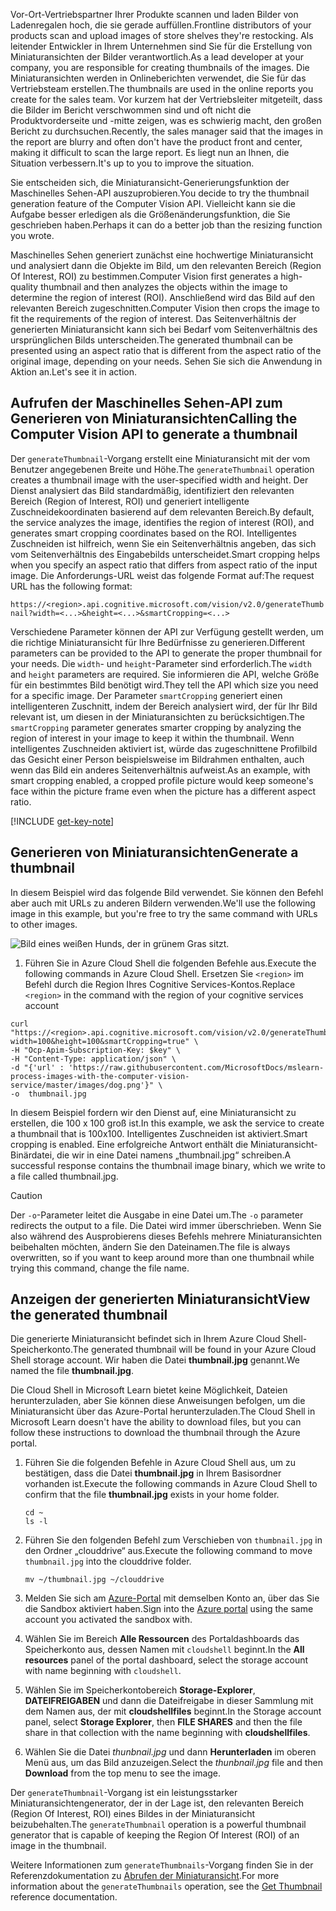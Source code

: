 <span data-ttu-id="0257f-101">Vor-Ort-Vertriebspartner Ihrer Produkte scannen und laden Bilder von Ladenregalen hoch, die sie gerade auffüllen.</span><span class="sxs-lookup"><span data-stu-id="0257f-101">Frontline distributors of your products scan and upload images of store shelves they're restocking.</span></span> <span data-ttu-id="0257f-102">Als leitender Entwickler in Ihrem Unternehmen sind Sie für die Erstellung von Miniaturansichten der Bilder verantwortlich.</span><span class="sxs-lookup"><span data-stu-id="0257f-102">As a lead developer at your company, you are responsible for creating thumbnails of the images.</span></span> <span data-ttu-id="0257f-103">Die Miniaturansichten werden in Onlineberichten verwendet, die Sie für das Vertriebsteam erstellen.</span><span class="sxs-lookup"><span data-stu-id="0257f-103">The thumbnails are used in the online reports you create for the sales team.</span></span> <span data-ttu-id="0257f-104">Vor kurzem hat der Vertriebsleiter mitgeteilt, dass die Bilder im Bericht verschwommen sind und oft nicht die Produktvorderseite und -mitte zeigen, was es schwierig macht, den großen Bericht zu durchsuchen.</span><span class="sxs-lookup"><span data-stu-id="0257f-104">Recently, the sales manager said that the images in the report are blurry and often don't have the product front and center, making it difficult to scan the large report.</span></span> <span data-ttu-id="0257f-105">Es liegt nun an Ihnen, die Situation verbessern.</span><span class="sxs-lookup"><span data-stu-id="0257f-105">It's up to you to improve the situation.</span></span>

<span data-ttu-id="0257f-106">Sie entscheiden sich, die Miniaturansicht-Generierungsfunktion der Maschinelles Sehen-API auszuprobieren.</span><span class="sxs-lookup"><span data-stu-id="0257f-106">You decide to try the thumbnail generation feature of the Computer Vision API.</span></span> <span data-ttu-id="0257f-107">Vielleicht kann sie die Aufgabe besser erledigen als die Größenänderungsfunktion, die Sie geschrieben haben.</span><span class="sxs-lookup"><span data-stu-id="0257f-107">Perhaps it can do a better job than the resizing function you wrote.</span></span>

<span data-ttu-id="0257f-108">Maschinelles Sehen generiert zunächst eine hochwertige Miniaturansicht und analysiert dann die Objekte im Bild, um den relevanten Bereich (Region Of Interest, ROI) zu bestimmen.</span><span class="sxs-lookup"><span data-stu-id="0257f-108">Computer Vision first generates a high-quality thumbnail and then analyzes the objects within the image to determine the region of interest (ROI).</span></span> <span data-ttu-id="0257f-109">Anschließend wird das Bild auf den relevanten Bereich zugeschnitten.</span><span class="sxs-lookup"><span data-stu-id="0257f-109">Computer Vision then crops the image to fit the requirements of the region of interest.</span></span> <span data-ttu-id="0257f-110">Das Seitenverhältnis der generierten Miniaturansicht kann sich bei Bedarf vom Seitenverhältnis des ursprünglichen Bilds unterscheiden.</span><span class="sxs-lookup"><span data-stu-id="0257f-110">The generated thumbnail can be presented using an aspect ratio that is different from the aspect ratio of the original image, depending on your needs.</span></span> <span data-ttu-id="0257f-111">Sehen Sie sich die Anwendung in Aktion an.</span><span class="sxs-lookup"><span data-stu-id="0257f-111">Let's see it in action.</span></span>

## <a name="calling-the-computer-vision-api-to-generate-a-thumbnail"></a><span data-ttu-id="0257f-112">Aufrufen der Maschinelles Sehen-API zum Generieren von Miniaturansichten</span><span class="sxs-lookup"><span data-stu-id="0257f-112">Calling the Computer Vision API to generate a thumbnail</span></span>

<span data-ttu-id="0257f-113">Der `generateThumbnail`-Vorgang erstellt eine Miniaturansicht mit der vom Benutzer angegebenen Breite und Höhe.</span><span class="sxs-lookup"><span data-stu-id="0257f-113">The `generateThumbnail` operation creates a thumbnail image with the user-specified width and height.</span></span> <span data-ttu-id="0257f-114">Der Dienst analysiert das Bild standardmäßig, identifiziert den relevanten Bereich (Region of Interest, ROI) und generiert intelligente Zuschneidekoordinaten basierend auf dem relevanten Bereich.</span><span class="sxs-lookup"><span data-stu-id="0257f-114">By default, the service analyzes the image, identifies the region of interest (ROI), and generates smart cropping coordinates based on the ROI.</span></span> <span data-ttu-id="0257f-115">Intelligentes Zuschneiden ist hilfreich, wenn Sie ein Seitenverhältnis angeben, das sich vom Seitenverhältnis des Eingabebilds unterscheidet.</span><span class="sxs-lookup"><span data-stu-id="0257f-115">Smart cropping helps when you specify an aspect ratio that differs from aspect ratio of the input image.</span></span> <span data-ttu-id="0257f-116">Die Anforderungs-URL weist das folgende Format auf:</span><span class="sxs-lookup"><span data-stu-id="0257f-116">The request URL has the following format:</span></span>

`https://<region>.api.cognitive.microsoft.com/vision/v2.0/generateThumbnail?width=<...>&height=<...>&smartCropping=<...>`

<span data-ttu-id="0257f-117">Verschiedene Parameter können der API zur Verfügung gestellt werden, um die richtige Miniaturansicht für Ihre Bedürfnisse zu generieren.</span><span class="sxs-lookup"><span data-stu-id="0257f-117">Different parameters can be provided to the API to generate the proper thumbnail for your needs.</span></span> <span data-ttu-id="0257f-118">Die `width`- und `height`-Parameter sind erforderlich.</span><span class="sxs-lookup"><span data-stu-id="0257f-118">The `width` and `height` parameters are required.</span></span> <span data-ttu-id="0257f-119">Sie informieren die API, welche Größe für ein bestimmtes Bild benötigt wird.</span><span class="sxs-lookup"><span data-stu-id="0257f-119">They tell the API which size you need for a specific image.</span></span> <span data-ttu-id="0257f-120">Der Parameter `smartCropping` generiert einen intelligenteren Zuschnitt, indem der Bereich analysiert wird, der für Ihr Bild relevant ist, um diesen in der Miniaturansichten zu berücksichtigen.</span><span class="sxs-lookup"><span data-stu-id="0257f-120">The `smartCropping` parameter generates smarter cropping by analyzing the region of interest in your image to keep it within the thumbnail.</span></span> <span data-ttu-id="0257f-121">Wenn intelligentes Zuschneiden aktiviert ist, würde das zugeschnittene Profilbild das Gesicht einer Person beispielsweise im Bildrahmen enthalten, auch wenn das Bild ein anderes Seitenverhältnis aufweist.</span><span class="sxs-lookup"><span data-stu-id="0257f-121">As an example, with smart cropping enabled, a cropped profile picture would keep someone's face within the picture frame even when the picture has a different aspect ratio.</span></span>

[!INCLUDE [get-key-note](./get-key.md)]

## <a name="generate-a-thumbnail"></a><span data-ttu-id="0257f-122">Generieren von Miniaturansichten</span><span class="sxs-lookup"><span data-stu-id="0257f-122">Generate a thumbnail</span></span>

<span data-ttu-id="0257f-123">In diesem Beispiel wird das folgende Bild verwendet. Sie können den Befehl aber auch mit URLs zu anderen Bildern verwenden.</span><span class="sxs-lookup"><span data-stu-id="0257f-123">We'll use the following image in this example, but you're free to try the same command with URLs to other images.</span></span>

![Bild eines weißen Hunds, der in grünem Gras sitzt.](../media/4-dog.png)

1. <span data-ttu-id="0257f-125">Führen Sie in Azure Cloud Shell die folgenden Befehle aus.</span><span class="sxs-lookup"><span data-stu-id="0257f-125">Execute the following commands in Azure Cloud Shell.</span></span> <span data-ttu-id="0257f-126">Ersetzen Sie `<region>` im Befehl durch die Region Ihres Cognitive Services-Kontos.</span><span class="sxs-lookup"><span data-stu-id="0257f-126">Replace `<region>` in the command with the region of your cognitive services account</span></span>

```azurecli
curl "https://<region>.api.cognitive.microsoft.com/vision/v2.0/generateThumbnail?width=100&height=100&smartCropping=true" \
-H "Ocp-Apim-Subscription-Key: $key" \
-H "Content-Type: application/json" \
-d "{'url' : 'https://raw.githubusercontent.com/MicrosoftDocs/mslearn-process-images-with-the-computer-vision-service/master/images/dog.png'}" \
-o  thumbnail.jpg
```

<span data-ttu-id="0257f-127">In diesem Beispiel fordern wir den Dienst auf, eine Miniaturansicht zu erstellen, die 100 x 100 groß ist.</span><span class="sxs-lookup"><span data-stu-id="0257f-127">In this example, we ask the service to create a thumbnail that is 100x100.</span></span> <span data-ttu-id="0257f-128">Intelligentes Zuschneiden ist aktiviert.</span><span class="sxs-lookup"><span data-stu-id="0257f-128">Smart cropping is enabled.</span></span> <span data-ttu-id="0257f-129">Eine erfolgreiche Antwort enthält die Miniaturansicht-Binärdatei, die wir in eine Datei namens „thumbnail.jpg“ schreiben.</span><span class="sxs-lookup"><span data-stu-id="0257f-129">A successful response contains the thumbnail image binary, which we write to a file called thumbnail.jpg.</span></span>

> [!CAUTION]
> <span data-ttu-id="0257f-130">Der `-o`-Parameter leitet die Ausgabe in eine Datei um.</span><span class="sxs-lookup"><span data-stu-id="0257f-130">The `-o` parameter redirects the output to a file.</span></span> <span data-ttu-id="0257f-131">Die Datei wird immer überschrieben. Wenn Sie also während des Ausprobierens dieses Befehls mehrere Miniaturansichten beibehalten möchten, ändern Sie den Dateinamen.</span><span class="sxs-lookup"><span data-stu-id="0257f-131">The file is always overwritten, so if you want to keep around  more than one thumbnail while trying this command, change the file name.</span></span>

## <a name="view-the-generated-thumbnail"></a><span data-ttu-id="0257f-132">Anzeigen der generierten Miniaturansicht</span><span class="sxs-lookup"><span data-stu-id="0257f-132">View the generated thumbnail</span></span>

<span data-ttu-id="0257f-133">Die generierte Miniaturansicht befindet sich in Ihrem Azure Cloud Shell-Speicherkonto.</span><span class="sxs-lookup"><span data-stu-id="0257f-133">The generated thumbnail will be found in your Azure Cloud Shell storage account.</span></span> <span data-ttu-id="0257f-134">Wir haben die Datei **thumbnail.jpg** genannt.</span><span class="sxs-lookup"><span data-stu-id="0257f-134">We named the file **thumbnail.jpg**.</span></span>

<span data-ttu-id="0257f-135">Die Cloud Shell in Microsoft Learn bietet keine Möglichkeit, Dateien herunterzuladen, aber Sie können diese Anweisungen befolgen, um die Miniaturansicht über das Azure-Portal herunterzuladen.</span><span class="sxs-lookup"><span data-stu-id="0257f-135">The Cloud Shell in Microsoft Learn doesn't have the ability to download files, but you can follow these instructions to download the thumbnail through the Azure portal.</span></span>

1. <span data-ttu-id="0257f-136">Führen Sie die folgenden Befehle in Azure Cloud Shell aus, um zu bestätigen, dass die Datei **thumbnail.jpg** in Ihrem Basisordner vorhanden ist.</span><span class="sxs-lookup"><span data-stu-id="0257f-136">Execute the following commands in Azure Cloud Shell to confirm that the file **thumbnail.jpg** exists in your home folder.</span></span>

    ```azurecli
    cd ~
    ls -l
    ```



1. <span data-ttu-id="0257f-137">Führen Sie den folgenden Befehl zum Verschieben von `thumbnail.jpg` in den Ordner „clouddrive“ aus.</span><span class="sxs-lookup"><span data-stu-id="0257f-137">Execute the following command to move `thumbnail.jpg` into the clouddrive folder.</span></span>

    ```azurecli
    mv ~/thumbnail.jpg ~/clouddrive
    ```
1. <span data-ttu-id="0257f-138">Melden Sie sich am [Azure-Portal](https://portal.azure.com/learn.docs.microsoft.com?azure-portal=true) mit demselben Konto an, über das Sie die Sandbox aktiviert haben.</span><span class="sxs-lookup"><span data-stu-id="0257f-138">Sign into the [Azure portal](https://portal.azure.com/learn.docs.microsoft.com?azure-portal=true) using the same account you activated the sandbox with.</span></span>
1. <span data-ttu-id="0257f-139">Wählen Sie im Bereich **Alle Ressourcen** des Portaldashboards das Speicherkonto aus, dessen Namen mit `cloudshell` beginnt.</span><span class="sxs-lookup"><span data-stu-id="0257f-139">In the **All resources** panel of the portal dashboard, select the storage account with name beginning with `cloudshell`.</span></span>
1. <span data-ttu-id="0257f-140">Wählen Sie im Speicherkontobereich **Storage-Explorer**, **DATEIFREIGABEN** und dann die Dateifreigabe in dieser Sammlung mit dem Namen aus, der mit **cloudshellfiles** beginnt.</span><span class="sxs-lookup"><span data-stu-id="0257f-140">In the Storage account panel, select **Storage Explorer**, then **FILE SHARES** and then the file share in that collection with the name beginning with **cloudshellfiles**.</span></span>
1. <span data-ttu-id="0257f-141">Wählen Sie die Datei *thunbnail.jpg* und dann **Herunterladen** im oberen Menü aus, um das Bild anzuzeigen.</span><span class="sxs-lookup"><span data-stu-id="0257f-141">Select the *thunbnail.jpg* file and then **Download** from the top menu to see the image.</span></span>

<span data-ttu-id="0257f-142">Der `generateThumbnail`-Vorgang ist ein leistungsstarker Miniaturansichtengenerator, der in der Lage ist, den relevanten Bereich (Region Of Interest, ROI) eines Bildes in der Miniaturansicht beizubehalten.</span><span class="sxs-lookup"><span data-stu-id="0257f-142">The `generateThumbnail` operation is a powerful thumbnail generator that is capable of keeping the Region Of Interest (ROI) of an image in the thumbnail.</span></span>

<span data-ttu-id="0257f-143">Weitere Informationen zum `generateThumbnails`-Vorgang finden Sie in der Referenzdokumentation zu [Abrufen der Miniaturansicht](https://westus.dev.cognitive.microsoft.com/docs/services/5adf991815e1060e6355ad44/operations/56f91f2e778daf14a499e1fb).</span><span class="sxs-lookup"><span data-stu-id="0257f-143">For more information about the `generateThumbnails` operation, see the [Get Thumbnail](https://westus.dev.cognitive.microsoft.com/docs/services/5adf991815e1060e6355ad44/operations/56f91f2e778daf14a499e1fb) reference documentation.</span></span>
